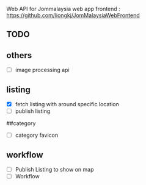 Web API for Jommalaysia web app frontend : https://github.com/liongkj/JomMalaysiaWebFrontend

## TODO

## others

- [ ] image processing api

## listing

- [x] fetch listing with around specific location
- [ ] publish listing

##category

- [ ] category favicon

## workflow

- [ ] Publish Listing to show on map
- [ ] Workflow
